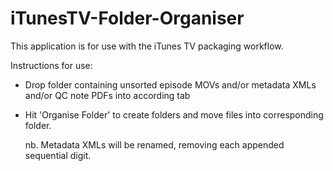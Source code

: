# iTunesTV-Folder-Organiser

This application is for use with the iTunes TV packaging workflow.


Instructions for use:

- Drop folder containing unsorted episode MOVs and/or metadata XMLs and/or QC note PDFs into according tab
    
- Hit 'Organise Folder' to create folders and move files into corresponding folder.

    nb. Metadata XMLs will be renamed, removing each appended sequential digit.
